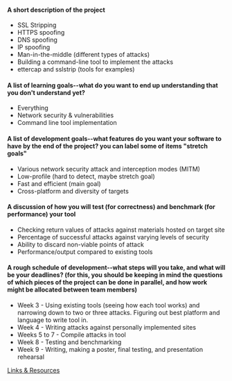 #### A short description of the project
- SSL Stripping
- HTTPS spoofing
- DNS spoofing
- IP spoofing
- Man-in-the-middle (different types of attacks)
- Building a command-line tool to implement the attacks
- ettercap and sslstrip (tools for examples)

#### A list of learning goals--what do you want to end up understanding that you don't understand yet?
- Everything
- Network security & vulnerabilities
- Command line tool implementation

#### A list of development goals--what features do you want your software to have by the end of the project? you can label some of items "stretch goals"
- Various network security attack and interception modes (MITM)
- Low-profile (hard to detect, maybe stretch goal)
- Fast and efficient (main goal)
- Cross-platform and diversity of targets

#### A discussion of how you will test (for correctness) and benchmark (for performance) your tool
- Checking return values of attacks against materials hosted on target site
- Percentage of successful attacks against varying levels of security
- Ability to discard non-viable points of attack
- Performance/output compared to existing tools

#### A rough schedule of development--what steps will you take, and what will be your deadlines? (for this, you should be keeping in mind the questions of which pieces of the project can be done in parallel, and how work might be allocated between team members)
- Week 3 - Using existing tools (seeing how each tool works) and narrowing down to two or three attacks. Figuring out best platform and language to write tool in.
- Week 4 - Writing attacks against personally implemented sites
- Weeks 5 to 7 -  Compile attacks in tool
- Week 8 - Testing and benchmarking
- Week 9 - Writing, making a poster, final testing, and presentation rehearsal

[Links & Resources](resources)